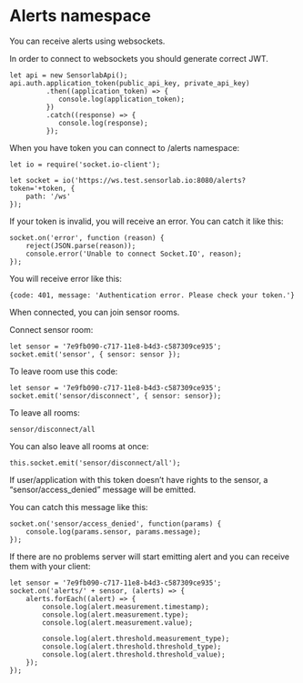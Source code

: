 # Alerts namespace

You can receive alerts using websockets.

In order to connect to websockets you should generate correct JWT.

```
let api = new SensorlabApi();
api.auth.application_token(public_api_key, private_api_key)
         .then((application_token) => {
            console.log(application_token);
         })
         .catch((response) => {
            console.log(response);
         });
```

When you have token you can connect to /alerts namespace:

```
let io = require('socket.io-client');

let socket = io('https://ws.test.sensorlab.io:8080/alerts?token='+token, {
    path: '/ws'
});
```

If your token is invalid, you will receive an error. You can catch it like this:

```
socket.on('error', function (reason) {
    reject(JSON.parse(reason));
    console.error('Unable to connect Socket.IO', reason);
});
```

You will receive error like this:

```
{code: 401, message: 'Authentication error. Please check your token.'}
```

When connected, you can join sensor rooms.

Connect sensor room:

```
let sensor = '7e9fb090-c717-11e8-b4d3-c587309ce935';
socket.emit('sensor', { sensor: sensor });
```

To leave room use this code:

```
let sensor = '7e9fb090-c717-11e8-b4d3-c587309ce935';
socket.emit('sensor/disconnect', { sensor: sensor});
```

To leave all rooms:

```
sensor/disconnect/all
```

You can also leave all rooms at once:

```
this.socket.emit('sensor/disconnect/all');
```

If user/application with this token doesn’t have rights to the sensor, a “sensor/access_denied” message will be emitted.

You can catch this message like this:

```
socket.on('sensor/access_denied', function(params) {
    console.log(params.sensor, params.message);
});
```

If there are no problems server will start emitting alert and you can receive them with your client:

```
let sensor = '7e9fb090-c717-11e8-b4d3-c587309ce935';
socket.on('alerts/' + sensor, (alerts) => {
    alerts.forEach((alert) => {
        console.log(alert.measurement.timestamp);
        console.log(alert.measurement.type);
        console.log(alert.measurement.value);

        console.log(alert.threshold.measurement_type);
        console.log(alert.threshold.threshold_type);
        console.log(alert.threshold.threshold_value);
    });
});
```
